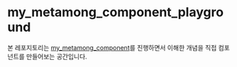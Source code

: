 # my_metamong_component_playground

본 레포지토리는 [my_metamong_component](https://github.com/Jump2FE/my_metamong_component)를 진행하면서 이해한 개념을 직접 컴포넌트를 만들어보는 공간입니다.
